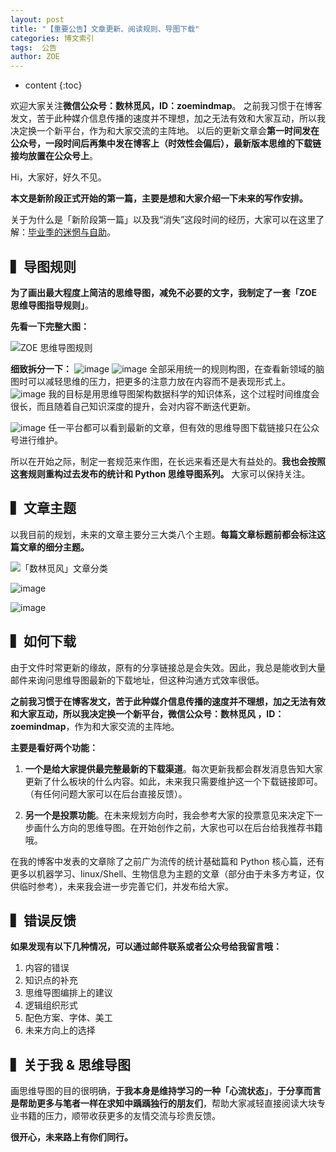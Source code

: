 ```yaml
---
layout: post
title: "【重要公告】文章更新、阅读规则、导图下载"
categories: 博文索引
tags:  公告
author: ZOE
---
```


* content
{:toc}


欢迎大家关注**微信公众号：数林觅风，ID：zoemindmap**。
之前我习惯于在博客发文，苦于此种媒介信息传播的速度并不理想，加之无法有效和大家互动，所以我决定换一个新平台，作为和大家交流的主阵地。
以后的更新文章会**第一时间发在公众号，一段时间后再集中发在博客上（时效性会偏后），最新版本思维的下载链接均放置在公众号上**。








Hi，大家好，好久不见。
 
**本文是新阶段正式开始的第一篇，主要是想和大家介绍一下未来的写作安排。**

关于为什么是「新阶段第一篇」以及我“消失”这段时间的经历，大家可以在这里了解：[毕业季的迷惘与自助](https://zhuanlan.zhihu.com/p/35226066)。


## ▍导图规则
**为了画出最大程度上简洁的思维导图，减免不必要的文字，我制定了一套「ZOE 思维导图指导规则」**。

**先看一下完整大图：**

![ZOE 思维导图规则](https://ws4.sinaimg.cn/large/006tNc79ly1fpyk8dqe1rj30zh0k40y3.jpg)

**细致拆分一下：**
![image](https://ws2.sinaimg.cn/large/006tKfTcly1fq1p8mvsuqj30go071dgb.jpg)
![image](https://ws4.sinaimg.cn/large/006tKfTcly1fq1p98vppnj30go0gedhe.jpg)
全部采用统一的规则构图，在查看新领域的脑图时可以减轻思维的压力，把更多的注意力放在内容而不是表现形式上。
![image](https://ws4.sinaimg.cn/large/006tKfTcly1fq1pa4e07oj30go0bg3zm.jpg)
我的目标是用思维导图架构数据科学的知识体系，这个过程时间维度会很长，而且随着自己知识深度的提升，会对内容不断迭代更新。 

![image](https://ws1.sinaimg.cn/large/006tKfTcly1fq1parrcsuj30go0c10ty.jpg)
任一平台都可以看到最新的文章，但有效的思维导图下载链接只在公众号进行维护。


所以在开始之际，制定一套规范来作图，在长远来看还是大有益处的。**我也会按照这套规则重构过去发布的统计和 Python 思维导图系列。** 大家可以保持关注。


## ▍文章主题

以我目前的规划，未来的文章主要分三大类八个主题。**每篇文章标题前都会标注这篇文章的细分主题。**

![「数林觅风」文章分类](https://ws4.sinaimg.cn/large/006tNc79ly1fpya233d1aj30pk0bkmyr.jpg)

![image](https://ws1.sinaimg.cn/large/006tKfTcly1fq1pbnbgbgj30go08kgmd.jpg)

![image](https://ws1.sinaimg.cn/large/006tKfTcly1fq1pc7p1fnj30go06n0th.jpg)

## ▍如何下载

由于文件时常更新的缘故，原有的分享链接总是会失效。因此，我总是能收到大量邮件来询问思维导图最新的下载地址，但这种沟通方式效率很低。

**之前我习惯于在博客发文，苦于此种媒介信息传播的速度并不理想，加之无法有效和大家互动，所以我决定换一个新平台，微信公众号：数林觅风 ，ID：zoemindmap**，作为和大家交流的主阵地。

**主要是看好两个功能：**

1. **一个是给大家提供最完整最新的下载渠道**。每次更新我都会群发消息告知大家更新了什么板块的什么内容。如此，未来我只需要维护这一个下载链接即可。（有任何问题大家可以在后台直接反馈）。

2. **另一个是投票功能**。在未来规划方向时，我会参考大家的投票意见来决定下一步画什么方向的思维导图。在开始创作之前，大家也可以在后台给我推荐书籍哦。

在我的博客中发表的文章除了之前广为流传的统计基础篇和 Python 核心篇，还有更多以机器学习、linux/Shell、生物信息为主题的文章（部分由于未多方考证，仅供临时参考），未来我会进一步完善它们，并发布给大家。

## ▍错误反馈
**如果发现有以下几种情况，可以通过邮件联系或者公众号给我留言哦：**

1. 内容的错误
2. 知识点的补充
3. 思维导图编排上的建议
4. 逻辑组织形式
5. 配色方案、字体、美工
6. 未来方向上的选择

## ▍关于我 & 思维导图
画思维导图的目的很明确，**于我本身是维持学习的一种「心流状态」**，**于分享而言是帮助更多与笔者一样在求知中踽踽独行的朋友们**，帮助大家减轻直接阅读大块专业书籍的压力，顺带收获更多的友情交流与珍贵反馈。


**很开心，未来路上有你们同行。**















